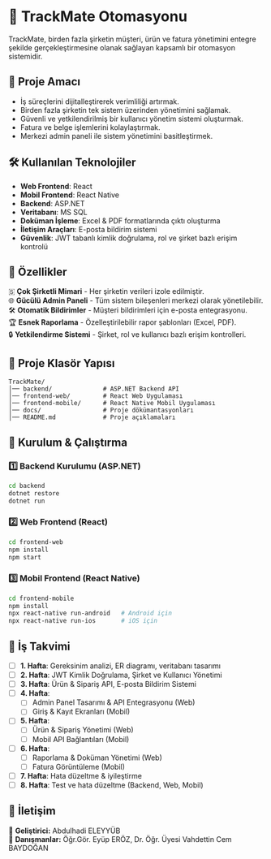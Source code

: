 # 🏢 TrackMate Otomasyonu

TrackMate, birden fazla şirketin müşteri, ürün ve fatura yönetimini entegre şekilde gerçekleştirmesine olanak sağlayan kapsamlı bir otomasyon sistemidir. 

## 🚀 Proje Amacı
- İş süreçlerini dijitalleştirerek verimliliği artırmak.
- Birden fazla şirketin tek sistem üzerinden yönetimini sağlamak.
- Güvenli ve yetkilendirilmiş bir kullanıcı yönetim sistemi oluşturmak.
- Fatura ve belge işlemlerini kolaylaştırmak.
- Merkezi admin paneli ile sistem yönetimini basitleştirmek.

## 🛠️ Kullanılan Teknolojiler
- **Web Frontend**: React  
- **Mobil Frontend**: React Native  
- **Backend**: ASP.NET  
- **Veritabanı**: MS SQL  
- **Doküman İşleme**: Excel & PDF formatlarında çıktı oluşturma  
- **İletişim Araçları**: E-posta bildirim sistemi  
- **Güvenlik**: JWT tabanlı kimlik doğrulama, rol ve şirket bazlı erişim kontrolü  

## 🌟 Özellikler
🇸 **Çok Şirketli Mimari** - Her şirketin verileri izole edilmiştir.  
🌐 **Gücülü Admin Paneli** - Tüm sistem bileşenleri merkezi olarak yönetilebilir.  
🛠️ **Otomatik Bildirimler** - Müşteri bildirimleri için e-posta entegrasyonu.  
🏆 **Esnek Raporlama** - Özelleştirilebilir rapor şablonları (Excel, PDF).  
🔒 **Yetkilendirme Sistemi** - Şirket, rol ve kullanıcı bazlı erişim kontrolleri.  

## 📁 Proje Klasör Yapısı
```
TrackMate/
│── backend/              # ASP.NET Backend API  
│── frontend-web/         # React Web Uygulaması  
│── frontend-mobile/      # React Native Mobil Uygulaması  
│── docs/                 # Proje dökümantasyonları  
│── README.md             # Proje açıklamaları  
```

## 🔧 Kurulum & Çalıştırma
### **1️⃣ Backend Kurulumu (ASP.NET)**
```sh
cd backend
dotnet restore
dotnet run
```

### **2️⃣ Web Frontend (React)**
```sh
cd frontend-web
npm install
npm start
```

### **3️⃣ Mobil Frontend (React Native)**
```sh
cd frontend-mobile
npm install
npx react-native run-android   # Android için
npx react-native run-ios       # iOS için
```

## 📅 İş Takvimi
- [ ] **1. Hafta**: Gereksinim analizi, ER diagramı, veritabanı tasarımı
- [ ] **2. Hafta**: JWT Kimlik Doğrulama, Şirket ve Kullanıcı Yönetimi
- [ ] **3. Hafta**: Ürün & Sipariş API, E-posta Bildirim Sistemi
- [ ] **4. Hafta**: 
  - [ ] Admin Panel Tasarımı & API Entegrasyonu (Web)
  - [ ] Giriş & Kayıt Ekranları (Mobil)
- [ ] **5. Hafta**: 
  - [ ] Ürün & Sipariş Yönetimi (Web)
  - [ ] Mobil API Bağlantıları (Mobil)
- [ ] **6. Hafta**: 
  - [ ] Raporlama & Doküman Yönetimi (Web)
  - [ ] Fatura Görüntüleme (Mobil)
- [ ] **7. Hafta**: Hata düzeltme & iyileştirme
- [ ] **8. Hafta**: Test ve hata düzeltme (Backend, Web, Mobil)

## 📧 İletişim
📌 **Geliştirici:** Abdulhadi ELEYYÜB  
📌 **Danışmanlar:** Öğr.Gör. Eyüp ERÖZ, Dr. Öğr. Üyesi Vahdettin Cem BAYDOĞAN  
